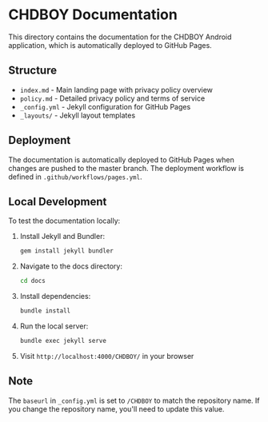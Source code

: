 # CHDBOY Documentation

This directory contains the documentation for the CHDBOY Android application, which is automatically deployed to GitHub Pages.

## Structure

- `index.md` - Main landing page with privacy policy overview
- `policy.md` - Detailed privacy policy and terms of service
- `_config.yml` - Jekyll configuration for GitHub Pages
- `_layouts/` - Jekyll layout templates

## Deployment

The documentation is automatically deployed to GitHub Pages when changes are pushed to the master branch. The deployment workflow is defined in `.github/workflows/pages.yml`.

## Local Development

To test the documentation locally:

1. Install Jekyll and Bundler:
   ```bash
   gem install jekyll bundler
   ```

2. Navigate to the docs directory:
   ```bash
   cd docs
   ```

3. Install dependencies:
   ```bash
   bundle install
   ```

4. Run the local server:
   ```bash
   bundle exec jekyll serve
   ```

5. Visit `http://localhost:4000/CHDBOY/` in your browser

## Note

The `baseurl` in `_config.yml` is set to `/CHDBOY` to match the repository name. If you change the repository name, you'll need to update this value.